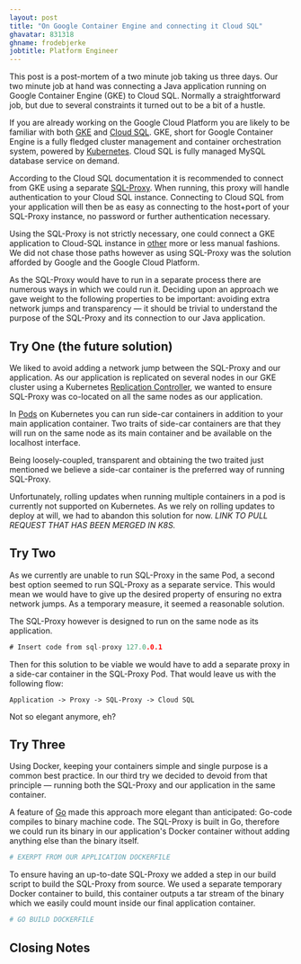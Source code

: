 ```yaml
---
layout: post
title: "On Google Container Engine and connecting it Cloud SQL"
ghavatar: 831318
ghname: frodebjerke
jobtitle: Platform Engineer
---
```


This post is a post-mortem of a two minute job taking us three days. Our two minute job at hand was connecting a Java application running on Google Container Engine (GKE) to Cloud SQL. Normally a straightforward job, but due to several constraints it turned out to be a bit of a hustle.

If you are already working on the Google Cloud Platform you are likely to be familiar with both [GKE](https://cloud.google.com/container-engine/) and [Cloud SQL](https://cloud.google.com/sql/). GKE, short for Google Container Engine is a fully fledged cluster management and container orchestration system, powered by [Kubernetes](http://kubernetes.io/). Cloud SQL is fully managed MySQL database service on demand.

According to the Cloud SQL documentation it is recommended to connect from GKE using a separate [SQL-Proxy](). When running, this proxy will handle authentication to your Cloud SQL instance. Connecting to Cloud SQL from your application will then be as easy as connecting to the host+port  of your SQL-Proxy instance, no password or further authentication necessary.

Using the SQL-Proxy is not strictly necessary, one could connect a GKE application to Cloud-SQL instance in [other]() more or less manual fashions. We did not chase those paths however as using SQL-Proxy was the solution afforded by Google and the Google Cloud Platform.

As the SQL-Proxy would have to run in a separate process there are numerous ways in which we could run it. Deciding upon an approach we gave weight to the following properties to be important: avoiding extra network jumps and transparency &mdash; it should be trivial to understand the purpose of the SQL-Proxy and its connection to our Java application.

## Try One (the future solution)

We liked to avoid adding a network jump between the SQL-Proxy and our application. As our application is replicated on several nodes in our GKE cluster using a Kubernetes [Replication Controller](), we wanted to ensure SQL-Proxy was co-located on all the same nodes as our application.

In [Pods]() on Kubernetes you can run side-car containers in addition to your main application container. Two traits of side-car containers are that they will run on the same node as its main container and be available on the localhost interface.

Being loosely-coupled, transparent and obtaining the two traited just mentioned we believe a side-car container is the preferred way of running SQL-Proxy.

Unfortunately, rolling updates when running multiple containers in a pod is currently not supported on Kubernetes. As we rely on rolling updates to deploy at will, we had to abandon this solution for now. *LINK TO PULL REQUEST THAT HAS BEEN MERGED IN K8S.*

## Try Two

As we currently are unable to run SQL-Proxy in the same Pod, a second best option seemed to run SQL-Proxy as a separate service. This would mean we would have to give up the desired property of ensuring no extra network jumps. As a temporary measure, it seemed a reasonable solution.

The SQL-Proxy however is designed to run on the same node as its application.

````go
# Insert code from sql-proxy 127.0.0.1
````

Then for this solution to be viable we would have to add a separate proxy in a side-car container in the SQL-Proxy Pod. That would leave us with the following flow:

````
Application -> Proxy -> SQL-Proxy -> Cloud SQL
````

Not so elegant anymore, eh?

## Try Three

Using Docker, keeping your containers simple and single purpose is a common best practice. In our third try we decided to devoid from that principle &mdash; running both the SQL-Proxy and our application in the same container.

A feature of [Go]() made this approach more elegant than anticipated: Go-code compiles to binary machine code. The SQL-Proxy is built in Go, therefore we could run its binary in our application's Docker container without adding anything else than the binary itself.

````dockerfile
# EXERPT FROM OUR APPLICATION DOCKERFILE
````

To ensure having an up-to-date SQL-Proxy we added a step in our build script to build the SQL-Proxy from source. We used a separate temporary Docker container to build, this container outputs a tar stream of the binary which we easily could mount inside our final application container.

````dockerfile
# GO BUILD DOCKERFILE
````

## Closing Notes
